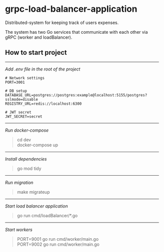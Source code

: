 # grpc-load-balancer-application

Distributed-system for keeping track of users expenses.

The system has two Go services that communicate with each other via gRPC (worker and loadBalancer).

## How to start project

***

*Add .env file in the root of the project*
```
# Network settings
PORT=3001

# DB setup
DATABASE_URL=postgres://postgres:example@localhost:5155/postgres?sslmode=disable
REGISTRY_URL=redis://localhost:6300

# JWT secret
JWT_SECRET=secret
```

***

*Run docker-compose*
> cd dev\
> docker-compose up

***

*Install dependencies*
> go mod tidy

***

*Run migration*
> make migrateup

***

*Start load balancer application*
> go run cmd/loadBalancer/*.go

***

*Start workers*
> PORT=9001 go run cmd/worker/main.go\
> PORT=9002 go run cmd/worker/main.go
